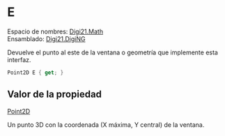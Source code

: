 # E

Espacio de nombres: [Digi21.Math](../../)  
Ensamblado: [Digi21.DigiNG](../../../)

Devuelve el punto al este de la ventana o geometría que implemente esta interfaz.

```csharp
Point2D E { get; }
```

## Valor de la propiedad

[Point2D](/digi3d-net/programacion/.net/referencia/digi21.diging/digi21.math/Point2D.md)

Un punto 3D con la coordenada \(X máxima, Y central\) de la ventana.

